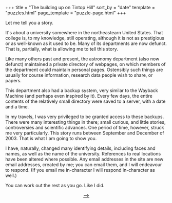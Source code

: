 +++
title = "The building up on Tintop Hill"
sort_by = "date"
template = "puzzles.html"
page_template = "puzzle-page.html"
+++

Let me tell you a story.

It's about a university somewhere in the northeastearn United States. That college is, to my knowledge, still operating, although it is not as prestigious or as well-known as it used to be. Many of its departments are now defunct. That is, partially, what is allowing me to tell this story.

Like many others past and present, the astronomy department (also now defunct) maintained a private directory of webpages, on which members of the department could maintain personal pages. Ostensibly such things are usually for course information, research data people wish to share, or papers.

This department also had a backup system, very similar to the Wayback Machine (and perhaps even inspired by it). Every few days, the entire contents of the relatively small directory were saved to a server, with a date and a time.

In my travels, I was very privileged to be granted access to these backups. There were many interesting things in there; small curious, and little stories, controversies and scientific advances. One period of time, however, struck me very particularly. This story runs between September and December of 2003. That is what I am going to show you.

I have, naturally, changed many identifying details, including faces and names, as well as the name of the university. References to real locations have been altered where possible. Any email addresses in the site are new email addresses, created by me; you can email them, and I will endeavour to respond. (If you email me in-character I will respond in-character as well.)

You can work out the rest as you go. Like I did.

<p style="text-align: center"><a href="/tintop/chapter1">--></a></p>